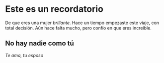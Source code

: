# Este es un recordatorio
De que eres una mujer *brillante*. Hace un tiempo empezaste este viaje, con total decisión. Aún hace falta mucho, pero confío en que eres increíble.

## No hay nadie como tú

*Te ama, tu esposo*
